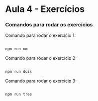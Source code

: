 # Aula 4 - Exercícios

### Comandos para rodar os exercícios
Comando para rodar o exercício 1:
```

npm run um
```

Comando para rodar o exercício 2:
```

npm run dois
```
Comando para rodar o exercício 3:
```

npm run tres
```